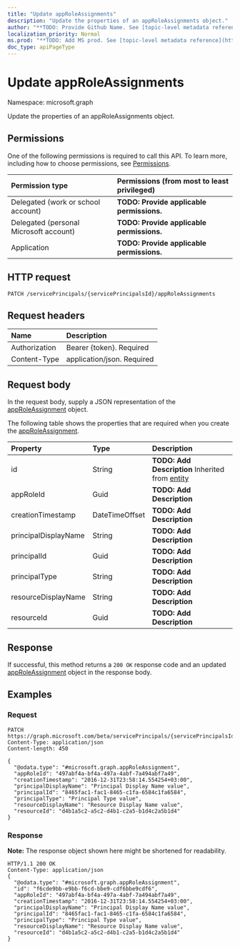 ```yaml
---
title: "Update appRoleAssignments"
description: "Update the properties of an appRoleAssignments object."
author: "**TODO: Provide Github Name. See [topic-level metadata reference](https://msgo.azurewebsites.net/add/document/guidelines/metadata.html#topic-level-metadata)**"
localization_priority: Normal
ms.prod: "**TODO: Add MS prod. See [topic-level metadata reference](https://msgo.azurewebsites.net/add/document/guidelines/metadata.html#topic-level-metadata)**"
doc_type: apiPageType
---
```


# Update appRoleAssignments

Namespace: microsoft.graph

Update the properties of an appRoleAssignments object.

## Permissions
One of the following permissions is required to call this API. To learn more, including how to choose permissions, see [Permissions](/concepts/permissions-reference.md).

|Permission type|Permissions (from most to least privileged)|
|:---|:---|
|Delegated (work or school account)|**TODO: Provide applicable permissions.**|
|Delegated (personal Microsoft account)|**TODO: Provide applicable permissions.**|
|Application|**TODO: Provide applicable permissions.**|

## HTTP request
<!-- {
  "blockType": "ignored"
}
-->
``` http
PATCH /servicePrincipals/{servicePrincipalsId}/appRoleAssignments
```

## Request headers
|Name|Description|
|:---|:---|
|Authorization|Bearer {token}. Required|
|Content-Type|application/json. Required|

## Request body
In the request body, supply a JSON representation of the [appRoleAssignment](../resources/approleassignment.md) object.

The following table shows the properties that are required when you create the [appRoleAssignment](../resources/approleassignment.md).

|Property|Type|Description|
|:---|:---|:---|
|id|String|**TODO: Add Description** Inherited from [entity](../resources/entity.md)|
|appRoleId|Guid|**TODO: Add Description**|
|creationTimestamp|DateTimeOffset|**TODO: Add Description**|
|principalDisplayName|String|**TODO: Add Description**|
|principalId|Guid|**TODO: Add Description**|
|principalType|String|**TODO: Add Description**|
|resourceDisplayName|String|**TODO: Add Description**|
|resourceId|Guid|**TODO: Add Description**|



## Response
If successful, this method returns a `200 OK` response code and an updated [appRoleAssignment](../resources/approleassignment.md) object in the response body.

## Examples

### Request
<!-- {
  "blockType": "request",
  "name": "update_approleassignments"
}
-->
``` http
PATCH https://graph.microsoft.com/beta/servicePrincipals/{servicePrincipalsId}/appRoleAssignments
Content-Type: application/json
Content-length: 450

{
  "@odata.type": "#microsoft.graph.appRoleAssignment",
  "appRoleId": "497abf4a-bf4a-497a-4abf-7a494abf7a49",
  "creationTimestamp": "2016-12-31T23:58:14.554254+03:00",
  "principalDisplayName": "Principal Display Name value",
  "principalId": "8465fac1-fac1-8465-c1fa-6584c1fa6584",
  "principalType": "Principal Type value",
  "resourceDisplayName": "Resource Display Name value",
  "resourceId": "d4b1a5c2-a5c2-d4b1-c2a5-b1d4c2a5b1d4"
}
```

### Response
**Note:** The response object shown here might be shortened for readability.
<!-- {
  "blockType": "response",
  "truncated": true
}
-->
``` http
HTTP/1.1 200 OK
Content-Type: application/json
{
  "@odata.type": "#microsoft.graph.appRoleAssignment",
  "id": "f6cde9bb-e9bb-f6cd-bbe9-cdf6bbe9cdf6",
  "appRoleId": "497abf4a-bf4a-497a-4abf-7a494abf7a49",
  "creationTimestamp": "2016-12-31T23:58:14.554254+03:00",
  "principalDisplayName": "Principal Display Name value",
  "principalId": "8465fac1-fac1-8465-c1fa-6584c1fa6584",
  "principalType": "Principal Type value",
  "resourceDisplayName": "Resource Display Name value",
  "resourceId": "d4b1a5c2-a5c2-d4b1-c2a5-b1d4c2a5b1d4"
}
```

